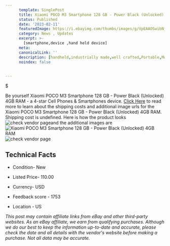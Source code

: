 ```yaml
---
      template: SinglePost
      title: Xiaomi POCO M3 Smartphone 128 GB - Power Black (Unlocked) 4GB RAM
      status: Published
      date: '2023-02-11'
      featuredImage: https://i.ebayimg.com/thumbs/images/g/VpEAAOSwibNjvCZ8/s-l225.jpg
      category: News , Updates
      excerpt: >-
        [smartphone,device ,hand held device]
      meta:
      canonicalLink: ''
      description: [handheld,industrially made,well crafted,Portable,Mobile,Compact,Convenient,Lightweight,Maneuverable,Man-portable,Miniature,Carriable,Hand-held,Light,Holdable,Transportable,Mobile device,Pocket-sized,On-the-go,Wireless,Cordless,Compact size,Convenient size, smartphone,device ,hand held device]
      noindex: false
      
        
---
```

$

Be yourself Xiaomi POCO M3 Smartphone 128 GB - Power Black (Unlocked) 4GB RAM - a 4-star Cell Phones & Smartphones device. [Click Here](https://www.ebay.com/itm/304799494032?hash=item46f7772f90%3Ag%3AVpEAAOSwibNjvCZ8&amdata=enc%3AAQAHAAAA4GbIORyoIax%2F3Mg1TvEPAMOKbJ3ksjq%2Blr%2FIoI9mDQAQduPhA9gmd%2F1ncjpaoaRYikqIVTFC0nx6UuKkyr1VLYD3jjxQB%2FkW%2Bo2zfLlmYarardceTiOuyw0w0gZ0RxYkUO4fWyYgt%2F2fnnYP67loPcRCXgAnUB1lLl8REawkmyUBoXPZyDqvHxVEg8gGBdX1Rab3ICS9XvdYtKhRDPd2V%2BVbMZtzO3vj1rGYfxGHB4H9ki2XK5j%2BXKy%2BIr5uePsZFycnDsnMWUumjSx0FccEXmkLHQWZlQjKEVyfVC9eVz2B&mkevt=1&mkcid=1&mkrid=711-53200-19255-0&campid=%253CePNCampaignId%253E&customid=%253CreferenceId%253E&toolid=10049) to read more to learn about the shipping costs and additional image urls for the Xiaomi POCO M3 Smartphone 128 GB - Power Black (Unlocked) 4GB RAM. Shipping cost is undefined. Here is how the product looks ![check vendor page](https://i.ebayimg.com/thumbs/images/g/VpEAAOSwibNjvCZ8/s-l225.jpg)and the additional images are![Xiaomi POCO M3 Smartphone 128 GB - Power Black (Unlocked) 4GB RAM](https://i.ebayimg.com/images/g/VpEAAOSwibNjvCZ8/s-l1600.jpg)![check vendor page](https://origin-galleryplus.ebayimg.com/ws/web/304799494032_2_0_1/225x225.jpg,https://origin-galleryplus.ebayimg.com/ws/web/304799494032_3_0_1/225x225.jpg,https://origin-galleryplus.ebayimg.com/ws/web/304799494032_4_0_1/225x225.jpg)



 ## Technical Facts 



     
      

 - Condition- New 


      

 - Listed Price- 110.00 


      

 - Currency- USD 


      

 - Feedback score - 1753 


      

 - Location - US 


      
      

 *_This post may contain affiliate links from eBay and other third-party websites. As an eBay affiliate, we earn from qualifying purchases. Although we do our best to keep the information up-to-date and accurate, please check the date and all details with the vendor's website before making a purchase. Not all data may be accurate._*






